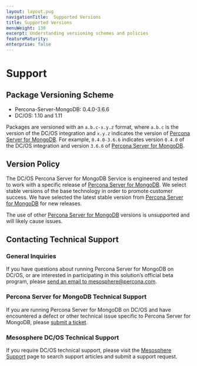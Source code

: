 ```yaml
---
layout: layout.pug
navigationTitle:  Supported Versions
title: Supported Versions
menuWeight: 130
excerpt: Understanding versioning schemes and policies
featureMaturity:
enterprise: false
---
```


# Support

<a name="package-versioning-scheme"></a>
## Package Versioning Scheme

- Percona-Server-MongoDB: 0.4.0-3.6.6
- DC/OS: 1.10 and 1.11

Packages are versioned with an `a.b.c-x.y.z` format, where `a.b.c` is the version of the DC/OS integration and `x.y.z` indicates the version of [Percona Server for MongoDB](https://www.percona.com/software/mongo-database/percona-server-for-mongodb). For example, `0.4.0-3.6.6` indicates version `0.4.0` of the DC/OS integration and version `3.6.6` of [Percona Server for MongoDB](https://www.percona.com/software/mongo-database/percona-server-for-mongodb).

<a name="version-policy"></a>
## Version Policy

The DC/OS Percona Server for MongoDB Service is engineered and tested to work with a specific release of [Percona Server for MongoDB](https://www.percona.com/software/mongo-database/percona-server-for-mongodb). We select stable versions of the base technology in order to promote customer success. We have selected the latest stable version from [Percona Server for MongoDB](https://www.percona.com/software/mongo-database/percona-server-for-mongodb) for new releases.

The use of other [Percona Server for MongoDB](https://www.percona.com/software/mongo-database/percona-server-for-mongodb) versions is unsupported and will likely cause issues.

<a name="contacting-technical-support"></a>
## Contacting Technical Support

### General Inquiries
If you have questions about running Percona Server for MongoDB on DC/OS, or are interested in participating in this solution’s official beta program, please [send an email to mesosphere@percona.com](mailto:mesosphere@percona.com).

### Percona Server for MongoDB Technical Support
If you are running Percona Server for MongoDB on DC/OS and have encountered a defect or other technical issue specific to Percona Server for MongoDB, please [submit a ticket](https://jira.percona.com/secure/CreateIssue!default.jspa?pid=12402).

### Mesosphere DC/OS Technical Support
If you require DC/OS technical support, please visit the [Mesosphere Support](https://support.mesosphere.com/s/) page to search support articles and submit a support request.
